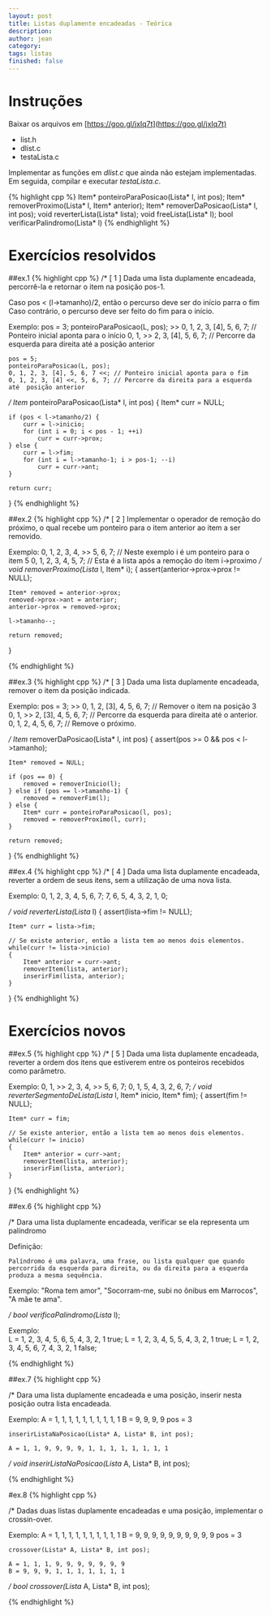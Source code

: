 ```yaml
---
layout: post
title: Listas duplamente encadeadas - Teórica
description: 
author: jean
category: 
tags: listas
finished: false
---
```


# Instruções
Baixar os arquivos em [https://goo.gl/jxIq7t](https://goo.gl/jxIq7t)

  * list.h
  * dlist.c
  * testaLista.c
  
Implementar as funções em *dlist.c* que ainda não estejam implementadas. Em seguida, compilar e executar *testaLista.c*.

{% highlight cpp %}
	Item* ponteiroParaPosicao(Lista* l, int pos);
	Item* removerProximo(Lista* l, Item* anterior);	
	Item* removerDaPosicao(Lista* l, int pos);
	void reverterLista(Lista* lista);
	void freeLista(Lista* l);
	bool verificarPalindromo(Lista* l)
{% endhighlight %}

# Exercícios resolvidos 


##ex.1
{% highlight cpp %}
/* [ 1 ]
 Dada uma lista duplamente encadeada, percorrê-la e retornar o item na posição pos-1. 
 
 Caso pos < (l->tamanho)/2, então o percurso deve ser do início parra o fim
 Caso contrário, o percurso deve ser feito do fim para o início.
 
 Exemplo:
	pos = 3;
	ponteiroParaPosicao(L, pos);
	>> 0, 1, 2, 3, [4], 5, 6, 7; // Ponteiro inicial aponta para o início 
	0, 1, >> 2, 3, [4], 5, 6, 7; // Percorre da esquerda para direita até a posição anterior 
	 
	pos = 5;
	ponteiroParaPosicao(L, pos);
	0, 1, 2, 3, [4], 5, 6, 7 <<; // Ponteiro inicial aponta para o fim 
	0, 1, 2, 3, [4] <<, 5, 6, 7; // Percorre da direita para a esquerda até  posição anterior 
 
*/
Item* ponteiroParaPosicao(Lista* l, int pos)
{
	Item* curr = NULL;
	
	if (pos < l->tamanho/2) {
		curr = l->inicio;
		for (int i = 0; i < pos - 1; ++i)
			curr = curr->prox;
	} else {
		curr = l->fim;
		for (int i = l->tamanho-1; i > pos-1; --i)
			curr = curr->ant;
	}
	
	return curr;
}
{% endhighlight %}


##ex.2
{% highlight cpp %}
/* [ 2 ]
 Implementar o operador de remoção do próximo, o qual recebe um ponteiro para o item
 anterior ao item a ser removido.

 Exemplo:
	0, 1, 2, 3, 4, >> 5, 6, 7; // Neste exemplo i é um ponteiro para o item 5 
	0, 1, 2, 3, 4, 5, 7;       // Esta é a lista após a remoção do item i->proximo 
*/
void removerProximo(Lista* l, Item* i);
{
	assert(anterior->prox->prox != NULL);
	
	Item* removed = anterior->prox;
	removed->prox->ant = anterior;
	anterior->prox = removed->prox;
	
	l->tamanho--;
	
	return removed;
}

{% endhighlight %}


##ex.3
{% highlight cpp %}
/* [ 3 ]
 Dada uma lista duplamente encadeada, remover o item da posição indicada.
 
 Exemplo:
 	pos = 3;
	>> 0, 1, 2, [3], 4, 5, 6, 7; // Remover o item na posição 3
	0, 1, >> 2, [3], 4, 5, 6, 7; // Percorre da esquerda para direita até o anterior.
	0, 1, 2, 4, 5, 6, 7;         // Remove o próximo.
	
*/
Item* removerDaPosicao(Lista* l, int pos)
{
	assert(pos >= 0 && pos < l->tamanho);	
	
	Item* removed = NULL;	
			
	if (pos == 0) {
		removed = removerInicio(l);		
	} else if (pos == l->tamanho-1) {
		removed = removerFim(l);	
	} else {
		Item* curr = ponteiroParaPosicao(l, pos);
		removed = removerProximo(l, curr);
	}
	
	return removed;
}
{% endhighlight %}

##ex.4
{% highlight cpp %}
/* [ 4 ]
 Dada uma lista duplamente encadeada, reverter a ordem de seus itens, sem a
 utilização de uma nova lista.
 
 Exemplo:
	0, 1, 2, 3, 4, 5, 6, 7;
	7, 6, 5, 4, 3, 2, 1, 0; 
 
*/
void reverterLista(Lista* l)
{
	assert(lista->fim != NULL);
	
	Item* curr = lista->fim;
	
	// Se existe anterior, então a lista tem ao menos dois elementos.
	while(curr != lista->inicio)
	{
		Item* anterior = curr->ant;
		removerItem(lista, anterior);
		inserirFim(lista, anterior);
	}
}
{% endhighlight %}


# Exercícios novos

##ex.5
{% highlight cpp %}
/* [ 5 ]
 Dada uma lista duplamente encadeada, reverter a ordem dos itens que estiverem
 entre os ponteiros recebidos como parâmetro.
 
 Exemplo:
	0, 1, >> 2, 3, 4, >> 5, 6, 7;
	0, 1,   5, 4, 3, 2,  6, 7; 
*/
void reverterSegmentoDeLista(Lista* l, Item* inicio, Item* fim);
{
	assert(fim != NULL);
	
	Item* curr = fim;
	
	// Se existe anterior, então a lista tem ao menos dois elementos.
	while(curr != inicio)
	{
		Item* anterior = curr->ant;
		removerItem(lista, anterior);
		inserirFim(lista, anterior);
	}
}
{% endhighlight %}


##ex.6
{% highlight cpp %}

/*
 Dara uma lista duplamente encadeada, verificar se ela representa um palíndromo
 
 Definição:
 
 	Palíndromo é uma palavra, uma frase, ou lista qualquer que quando
 	percorrida da esquerda para direita, ou da direita para a esquerda 
 	produza a mesma sequência.
 Exemplo:
 	"Roma tem amor",
 	"Socorram-me, subi no ônibus em Marrocos",
 	"A mãe te ama". 
 
*/
bool verificaPalindromo(Lista* l);

Exemplo:	
	L = 1, 2, 3, 4, 5, 6, 5, 4, 3, 2, 1
	true;
	L = 1, 2, 3, 4, 5, 5, 4, 3, 2, 1
	true;
	L = 1, 2, 3, 4, 5, 6, 7, 4, 3, 2, 1
	false;
	
{% endhighlight %}


##ex.7
{% highlight cpp %}

/*
 Dara uma lista duplamente encadeada e uma posição, inserir nesta posição outra
 lista encadeada.
 
 Exemplo:
 	A = 1, 1, 1, 1, 1, 1, 1, 1, 1, 1
	B = 9, 9, 9, 9
	pos = 3
	
 	inserirListaNaPosicao(Lista* A, Lista* B, int pos);
 	
 	A = 1, 1, 9, 9, 9, 9, 1, 1, 1, 1, 1, 1, 1, 1
 
*/
void inserirListaNaPosicao(Lista* A, Lista* B, int pos);


{% endhighlight %}

#ex.8
{% highlight cpp %}

/*
 Dadas duas listas duplamente encadeadas e uma posição, implementar o crossin-over.
 
 Exemplo:
 	A = 1, 1, 1, 1, 1, 1, 1, 1, 1, 1
	B = 9, 9, 9, 9, 9, 9, 9, 9, 9, 9
	pos = 3
	
 	crossover(Lista* A, Lista* B, int pos);
 	
 	A = 1, 1, 1, 9, 9, 9, 9, 9, 9, 9
 	B = 9, 9, 9, 1, 1, 1, 1, 1, 1, 1
 
*/
bool crossover(Lista* A, Lista* B, int pos);

{% endhighlight %}	     






 





 
